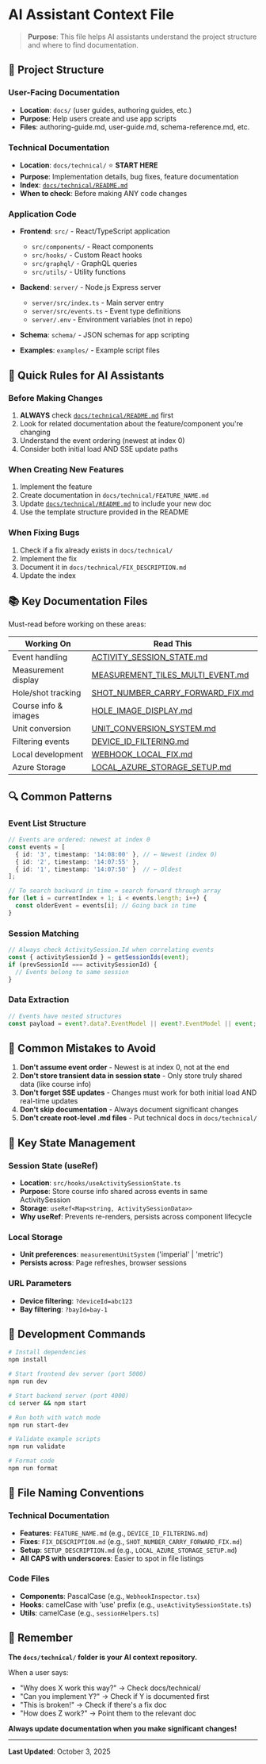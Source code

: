 # AI Assistant Context File

> **Purpose**: This file helps AI assistants understand the project structure and where to find documentation.

## 📂 Project Structure

### User-Facing Documentation
- **Location**: `docs/` (user guides, authoring guides, etc.)
- **Purpose**: Help users create and use app scripts
- **Files**: authoring-guide.md, user-guide.md, schema-reference.md, etc.

### Technical Documentation
- **Location**: `docs/technical/` ⭐ **START HERE**
- **Purpose**: Implementation details, bug fixes, feature documentation
- **Index**: [`docs/technical/README.md`](./docs/technical/README.md)
- **When to check**: Before making ANY code changes

### Application Code
- **Frontend**: `src/` - React/TypeScript application
  - `src/components/` - React components
  - `src/hooks/` - Custom React hooks
  - `src/graphql/` - GraphQL queries
  - `src/utils/` - Utility functions

- **Backend**: `server/` - Node.js Express server
  - `server/src/index.ts` - Main server entry
  - `server/src/events.ts` - Event type definitions
  - `server/.env` - Environment variables (not in repo)

- **Schema**: `schema/` - JSON schemas for app scripting
- **Examples**: `examples/` - Example script files

## 🎯 Quick Rules for AI Assistants

### Before Making Changes
1. **ALWAYS** check [`docs/technical/README.md`](./docs/technical/README.md) first
2. Look for related documentation about the feature/component you're changing
3. Understand the event ordering (newest at index 0)
4. Consider both initial load AND SSE update paths

### When Creating New Features
1. Implement the feature
2. Create documentation in `docs/technical/FEATURE_NAME.md`
3. Update [`docs/technical/README.md`](./docs/technical/README.md) to include your new doc
4. Use the template structure provided in the README

### When Fixing Bugs
1. Check if a fix already exists in `docs/technical/`
2. Implement the fix
3. Document it in `docs/technical/FIX_DESCRIPTION.md`
4. Update the index

## 📚 Key Documentation Files

Must-read before working on these areas:

| Working On | Read This |
|------------|-----------|
| Event handling | [ACTIVITY_SESSION_STATE.md](./docs/technical/ACTIVITY_SESSION_STATE.md) |
| Measurement display | [MEASUREMENT_TILES_MULTI_EVENT.md](./docs/technical/MEASUREMENT_TILES_MULTI_EVENT.md) |
| Hole/shot tracking | [SHOT_NUMBER_CARRY_FORWARD_FIX.md](./docs/technical/SHOT_NUMBER_CARRY_FORWARD_FIX.md) |
| Course info & images | [HOLE_IMAGE_DISPLAY.md](./docs/technical/HOLE_IMAGE_DISPLAY.md) |
| Unit conversion | [UNIT_CONVERSION_SYSTEM.md](./docs/technical/UNIT_CONVERSION_SYSTEM.md) |
| Filtering events | [DEVICE_ID_FILTERING.md](./docs/technical/DEVICE_ID_FILTERING.md) |
| Local development | [WEBHOOK_LOCAL_FIX.md](./docs/technical/WEBHOOK_LOCAL_FIX.md) |
| Azure Storage | [LOCAL_AZURE_STORAGE_SETUP.md](./docs/technical/LOCAL_AZURE_STORAGE_SETUP.md) |

## 🔍 Common Patterns

### Event List Structure
```typescript
// Events are ordered: newest at index 0
const events = [
  { id: '3', timestamp: '14:08:00' }, // ← Newest (index 0)
  { id: '2', timestamp: '14:07:55' },
  { id: '1', timestamp: '14:07:50' }  // ← Oldest
];

// To search backward in time = search forward through array
for (let i = currentIndex + 1; i < events.length; i++) {
  const olderEvent = events[i]; // Going back in time
}
```

### Session Matching
```typescript
// Always check ActivitySession.Id when correlating events
const { activitySessionId } = getSessionIds(event);
if (prevSessionId === activitySessionId) {
  // Events belong to same session
}
```

### Data Extraction
```typescript
// Events have nested structures
const payload = event?.data?.EventModel || event?.EventModel || event;
```

## 🚫 Common Mistakes to Avoid

1. **Don't assume event order** - Newest is at index 0, not at the end
2. **Don't store transient data in session state** - Only store truly shared data (like course info)
3. **Don't forget SSE updates** - Changes must work for both initial load AND real-time updates
4. **Don't skip documentation** - Always document significant changes
5. **Don't create root-level .md files** - Put technical docs in `docs/technical/`

## 💾 Key State Management

### Session State (useRef)
- **Location**: `src/hooks/useActivitySessionState.ts`
- **Purpose**: Store course info shared across events in same ActivitySession
- **Storage**: `useRef<Map<string, ActivitySessionData>>`
- **Why useRef**: Prevents re-renders, persists across component lifecycle

### Local Storage
- **Unit preferences**: `measurementUnitSystem` ('imperial' | 'metric')
- **Persists across**: Page refreshes, browser sessions

### URL Parameters
- **Device filtering**: `?deviceId=abc123`
- **Bay filtering**: `?bayId=bay-1`

## 🔧 Development Commands

```bash
# Install dependencies
npm install

# Start frontend dev server (port 5000)
npm run dev

# Start backend server (port 4000)
cd server && npm start

# Run both with watch mode
npm run start-dev

# Validate example scripts
npm run validate

# Format code
npm run format
```

## 📝 File Naming Conventions

### Technical Documentation
- **Features**: `FEATURE_NAME.md` (e.g., `DEVICE_ID_FILTERING.md`)
- **Fixes**: `FIX_DESCRIPTION.md` (e.g., `SHOT_NUMBER_CARRY_FORWARD_FIX.md`)
- **Setup**: `SETUP_DESCRIPTION.md` (e.g., `LOCAL_AZURE_STORAGE_SETUP.md`)
- **All CAPS with underscores**: Easier to spot in file listings

### Code Files
- **Components**: PascalCase (e.g., `WebhookInspector.tsx`)
- **Hooks**: camelCase with 'use' prefix (e.g., `useActivitySessionState.ts`)
- **Utils**: camelCase (e.g., `sessionHelpers.ts`)

## 🎯 Remember

**The `docs/technical/` folder is your AI context repository.**

When a user says:
- "Why does X work this way?" → Check docs/technical/
- "Can you implement Y?" → Check if Y is documented first
- "This is broken!" → Check if there's a fix doc
- "How does Z work?" → Point them to the relevant doc

**Always update documentation when you make significant changes!**

---

**Last Updated**: October 3, 2025
